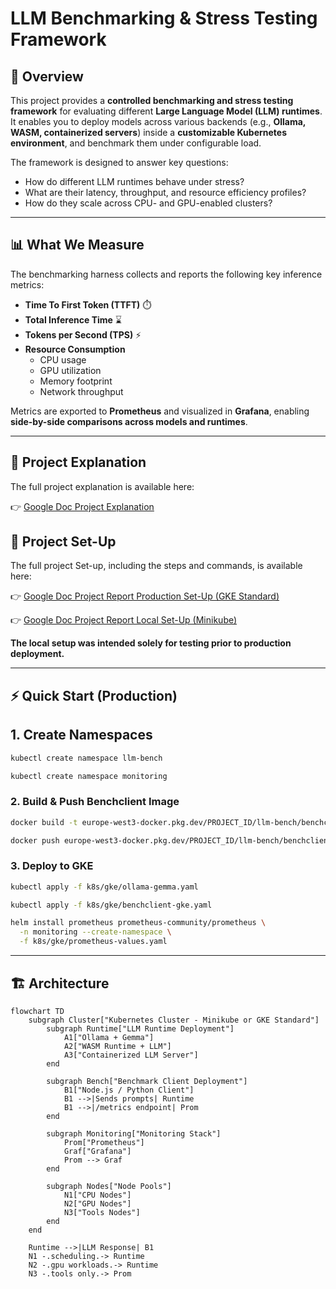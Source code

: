 # LLM Benchmarking & Stress Testing Framework

## 🚀 Overview
This project provides a **controlled benchmarking and stress testing framework** for evaluating different **Large Language Model (LLM) runtimes**.  
It enables you to deploy models across various backends (e.g., **Ollama, WASM, containerized servers**) inside a **customizable Kubernetes environment**, and benchmark them under configurable load.

The framework is designed to answer key questions:
- How do different LLM runtimes behave under stress?
- What are their latency, throughput, and resource efficiency profiles?
- How do they scale across CPU- and GPU-enabled clusters?

---

## 📊 What We Measure
The benchmarking harness collects and reports the following key inference metrics:

- **Time To First Token (TTFT)** ⏱️  
- **Total Inference Time** ⌛  
- **Tokens per Second (TPS)** ⚡  
- **Resource Consumption**  
  - CPU usage  
  - GPU utilization  
  - Memory footprint  
  - Network throughput  

Metrics are exported to **Prometheus** and visualized in **Grafana**, enabling **side-by-side comparisons across models and runtimes**.

---

## 📖 Project Explanation
The full project explanation is available here:

👉 [Google Doc Project Explanation](https://docs.google.com/document/d/11S64ulDxScZ3bRxEUnB0KBwKIzfxGb6Q2nFHGBKn3X0/edit?usp=sharing)

## 📖 Project Set-Up
The full project Set-up, including the steps and commands, is available here:

👉 [Google Doc Project Report Production Set-Up (GKE Standard)](https://docs.google.com/document/d/1m6OE4F5If7MY9WIQyUOuBooQ4LAjLGnb4gFa1V3fu_g/edit?usp=sharing)

👉 [Google Doc Project Report Local Set-Up (Minikube)](https://docs.google.com/document/d/1q4bytgs0u2ekm78C5eSSyBwFT_mKFwyn2y8HwxeWOow/edit?usp=sharing)

**The local setup was intended solely for testing prior to production deployment.**

---

## ⚡ Quick Start (Production)

## 1. Create Namespaces
```bash
kubectl create namespace llm-bench
```
```bash
kubectl create namespace monitoring
```

### 2. Build & Push Benchclient Image
```bash
docker build -t europe-west3-docker.pkg.dev/PROJECT_ID/llm-bench/benchclient:1.0.0 .
```
```bash
docker push europe-west3-docker.pkg.dev/PROJECT_ID/llm-bench/benchclient:1.0.0
```

### 3. Deploy to GKE
```bash
kubectl apply -f k8s/gke/ollama-gemma.yaml
```
```bash
kubectl apply -f k8s/gke/benchclient-gke.yaml
```
```bash
helm install prometheus prometheus-community/prometheus \
  -n monitoring --create-namespace \
  -f k8s/gke/prometheus-values.yaml
```

---

## 🏗️ Architecture
```mermaid
flowchart TD
    subgraph Cluster["Kubernetes Cluster - Minikube or GKE Standard"]
        subgraph Runtime["LLM Runtime Deployment"]
            A1["Ollama + Gemma"] 
            A2["WASM Runtime + LLM"] 
            A3["Containerized LLM Server"] 
        end

        subgraph Bench["Benchmark Client Deployment"]
            B1["Node.js / Python Client"]
            B1 -->|Sends prompts| Runtime
            B1 -->|/metrics endpoint| Prom
        end

        subgraph Monitoring["Monitoring Stack"]
            Prom["Prometheus"]
            Graf["Grafana"]
            Prom --> Graf
        end

        subgraph Nodes["Node Pools"]
            N1["CPU Nodes"]
            N2["GPU Nodes"]
            N3["Tools Nodes"]
        end
    end

    Runtime -->|LLM Response| B1
    N1 -.scheduling.-> Runtime
    N2 -.gpu workloads.-> Runtime
    N3 -.tools only.-> Prom
